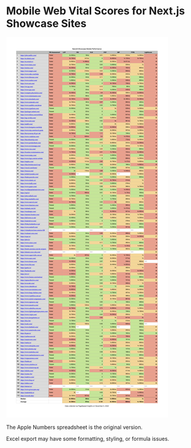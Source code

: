 # Mobile Web Vital Scores for Next.js Showcase Sites

![Image render of spreadsheet available in this repository](next-showcase-mobile-web-vitals.png)

The Apple Numbers spreadsheet is the original version.

Excel export may have some formatting, styling, or formula issues.
